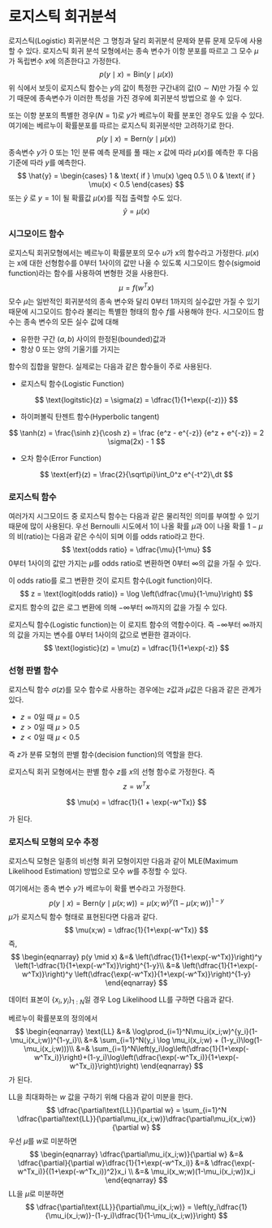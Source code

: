 # 로지스틱 회귀분석

로지스틱(Logistic) 회귀분석은 그 명칭과 달리 회귀분석 문제와 분류 문제 모두에 사용할 수 있다. 로지스틱 회귀 분석 모형에서는 종속 변수가 이항 분포를 따르고 그 모수 $\mu$가 독립변수 $x$에 의존한다고 가정한다.
$$
p(y \mid x) = \text{Bin} (y \mid  \mu(x) )
$$
위 식에서 보듯이 로지스틱 함수는 $y$의 값이 특정한 구간내의 값($0 \sim N$)만 가질 수 있기 때문에  종속변수가 이러한 특성을 가진 경우에 회귀분석 방법으로 쓸 수 있다. 

또는 이항 분포의 특별한 경우($N = 1$)로 $y$가 베르누이 확률 분포인 경우도 있을 수 있다. 여기에는 베르누이 확률분포를 따르는 로지스틱 회귀분석만 고려하기로 한다. 
$$
p(y \mid x) = \text{Bern}(y\mid\mu(x))
$$
종속변수 $y$가 0 또는 1인 분류 예측 문제를 풀 때는 $x$ 값에 따라 $\mu(x)$를 예측한 후 다음 기준에 따라 $y$를 예측한다.
$$
\hat{y} = \begin{cases} 1 & \text{ if } \mu(x) \geq 0.5 \\ 0 & \text{ if } \mu(x) < 0.5 \end{cases}
$$
또는 $\hat{y}$ 로 $y=1$이 될 확률값 $\mu(x)$를 직접 출력할 수도 있다. 
$$
\hat{y} = \mu(x)
$$


### 시그모이드 함수

로지스틱 회귀모형에서는 베르누이 확률분포의 모수 $u$가 x의 함수라고 가정한다. $\mu(x)$는 x에 대한 선형함수를 0부터 1사이의 값만 나올 수 있도록 시그모이드 함수(sigmoid function)라는 함수를 사용하여 변형한 것을 사용한다. 
$$
\mu = f(w^Tx)
$$
모수 $\mu$는 일반적인 회귀분석의 종속 변수와 달리 0부터 1까지의 실수값만 가질 수 있기 때문에 시그모이드 함수라 불리는 특별한 형태의 함수 $f$를 사용해야 한다. 시그모이드 함수는 종속 변수의 모든 실수 값에 대해

- 유한한 구간 $(a, b)$ 사이의 한정된(bounded)값과
- 항상 0 또는 양의 기울기를 가지는

함수의 집합을 말한다. 실제로는 다음과 같은 함수들이 주로 사용된다.

- 로지스틱 함수(Logistic Function)

$$
\text{logitstic}(z) = \sigma(z) = \dfrac{1}{1+\exp{(-z)}}
$$

- 하이퍼볼릭 탄젠트 함수(Hyperbolic tangent)

$$
\tanh(z) = \frac{\sinh z}{\cosh z} = \frac {e^z - e^{-z}} {e^z + e^{-z}} = 2 \sigma(2x) - 1
$$

- 오차 함수(Error Function)

$$
\text{erf}(z) = \frac{2}{\sqrt\pi}\int_0^z e^{-t^2}\,dt
$$



### 로지스틱 함수

여러가지 시그모이드 중 로지스틱 함수는 다음과 같은 물리적인 의미를 부여할 수 있기 때문에 많이 사용된다. 우선 Bernoulli 시도에서 1이 나올 확률 $\mu$과 0이 나올 확률 $1-\mu$의 비(ratio)는 다음과 같은 수식이 되며 이를 odds ratio라고 한다.
$$
\text{odds ratio} = \dfrac{\mu}{1-\mu}
$$
0부터 1사이의 값만 가지는 $\mu$를 odds ratio로 변환하면 0부터 $\infty$의 값을 가질 수 있다.

이 odds ratio를 로그 변환한 것이 로지트 함수(Logit function)이다.
$$
z = \text{logit(odds ratio)} = \log \left(\dfrac{\mu}{1-\mu}\right)
$$
로지트 함수의 값은 로그 변환에 의해 $-\infty$부터 $\infty$까지의 값을 가질 수 있다.

로지스틱 함수(Logistic function)는 이 로지트 함수의 역함수이다. 즉 $-\infty$부터 $\infty$까지의 값을 가지는 변수를 0부터 1사이의 값으로 변환한 결과이다.
$$
\text{logistic}(z) = \mu(z) = \dfrac{1}{1+\exp(-z)}
$$


### 선형 판별 함수

로지스틱 함수 $\sigma(z)$를 모수 함수로 사용하는 경우에는 $z$값과 $\mu$값은 다음과 같은 관계가 있다.

- $z = 0$일 때 $\mu = 0.5$
- $z > 0$일 때 $\mu > 0.5$
- $z < 0$일 때 $\mu < 0.5$

즉 $z$가 분류 모형의 판별 함수(decision function)의 역할을 한다.

로지스틱 회귀 모형에서는 판별 함수 $z$를 $x$의 선형 함수로 가정한다. 즉
$$
z = w^Tx
$$

$$
\mu(x) = \dfrac{1}{1 + \exp(-w^Tx)}
$$

가 된다.



### 로지스틱 모형의 모수 추정

로지스틱 모형은 일종의 비선형 회귀 모형이지만 다음과 같이 MLE(Maximum Likelihood Estimation) 방법으로 모수 $w$를 추정할 수 있다.

여기에서는 종속 변수 $y$가 베르누이 확률 변수라고 가정한다.
$$
p(y \mid x) = \text{Bern}(y\mid\mu(x;w)) = \mu(x;w)^y(1-\mu(x;w))^{1-y}
$$
$\mu$가 로지스틱 함수 형태로 표현된다면 다음과 같다.
$$
\mu(x;w) = \dfrac{1}{1+\exp(-w^Tx)}
$$
즉,
$$
\begin{eqnarray}
p(y \mid x) 
&=& \left(\dfrac{1}{1+\exp(-w^Tx)}\right)^y \left(1-\dfrac{1}{1+\exp(-w^Tx)}\right)^{1-y}\\
&=& \left(\dfrac{1}{1+\exp(-w^Tx)}\right)^y \left(\dfrac{\exp(-w^Tx)}{1+\exp(-w^Tx)}\right)^{1-y}
\end{eqnarray}
$$


데이터 표본이 $\{x_i, y_i\}_{1:N}$일 경우 Log Likelihood $\text{LL}$를 구하면 다음과 같다.

베르누이 확률분포의 정의에서
$$
\begin{eqnarray}
\text{LL}
&=& \log\prod_{i=1}^N\mu_i(x_i;w)^{y_i}(1-\mu_i(x_i;w))^{1-y_i}\\
&=& \sum_{i=1}^N(y_i \log \mu_i(x_i;w) + (1-y_i)\log(1-\mu_i(x_i;w)))\\
&=& \sum_{i=1}^N\left(y_i\log\left(\dfrac{1}{1+\exp(-w^Tx_i)}\right)+(1-y_i)\log\left(\dfrac{\exp(-w^Tx_i)}{1+\exp(-w^Tx_i)}\right)\right)
\end{eqnarray}
$$
가 된다.

$\text{LL}$을 최대화하는 $w$ 값을 구하기 위해 다음과 같이 미분을 한다.
$$
\dfrac{\partial\text{LL}}{\partial w} = \sum_{i=1}^N \dfrac{\partial\text{LL}}{\partial\mu_i(x_i;w)}\dfrac{\partial\mu_i(x_i;w)}{\partial w}
$$
우선 $\mu$를 $w$로 미분하면
$$
\begin{eqnarray}
\dfrac{\partial\mu_i(x_i;w)}{\partial w} &=& \dfrac{\partial}{\partial w}\dfrac{1}{1+\exp(-w^Tx_i)} &=& \dfrac{\exp(-w^Tx_i)}{(1+\exp(-w^Tx_i))^2}x_i \\
&=& \mu_i(x_w;w)(1-\mu_i(x_i;w))x_i
\end{eqnarray}
$$
$\text{LL}$을 $\mu$로 미분하면
$$
\dfrac{\partial\text{LL}}{\partial\mu_i(x_i;w)} = \left(y_i\dfrac{1}{\mu_i(x_i;w)}-(1-y_i)\dfrac{1}{1-\mu_i(x_i;w)}\right)
$$
